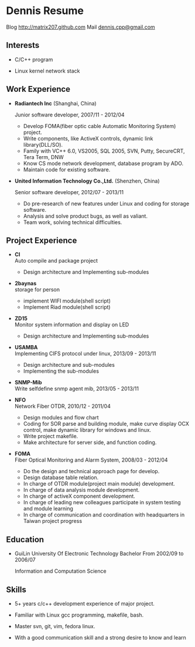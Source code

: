 Dennis Resume
===============

Blog  http://matrix207.github.com
Mail         dennis.cpp@gmail.com

Interests
---------

*	C/C++ program

*   Linux kernel network stack

Work Experience
---------------

*   **Radiantech Inc** (Shanghai, China)
	
    Junior software developer, 2007/11 - 2012/04
	
	-	Develop FOMA(fiber optic cable Automatic Monitoring System) project.
	-	Write components, like ActiveX controls, dynamic link library(DLL/SO).
	-	Family with VC++ 6.0, VS2005, SQL 2005, SVN, Putty, SecureCRT, Tera Term, DNW
	-	Know CS mode network development, database program by ADO.
	-	Maintain code for existing software.

*   **United Information Technology Co.,Ltd.** (Shenzhen, China)
	
    Senior software developer, 2012/07 - 2013/11
	
    -	Do pre-research of new features under Linux and coding for storage software.	
    -	Analysis and solve product bugs, as well as valiant.
    -	Team work, solving technical difficulties.

Project Experience
------------------

*   **CI**  
    Auto compile and package project  
    -   Design architecture and Implementing sub-modules

*   **2baynas**   
	storage for person  
    -   implement WIFI module(shell script)
    -   Implement Riad module(shell script)

*	**ZD15**  
	Monitor system information and display on LED  
    -   Design architecture and Implementing sub-modules

*	**USAMBA**  
	Implementing CIFS protocol under linux,	2013/09 - 2013/11  
	-	Design architecture and sub-modules
	-	Implementing the sub-modules

*	**SNMP-Mib**  
	Write selfdefine snmp agent mib, 2013/05 - 2013/11  

*	**NFO**  
	Network Fiber OTDR,	2010/12 - 2011/04  
	-	Design modules and flow chart
	-	Coding for SOR parse and building module,
		make curve display OCX control,
		make dynamic library for windows and linux.
	-	Write project makefile.
	-	Make architecture for server side, and function coding.

*	**FOMA**  
	Fiber Optical Monitoring and Alarm System,  2008/03 - 2012/04  
	-	Do the design and technical approach page for develop.
	-	Design database table relation.
	-	In charge of OTDR module(project main module) development.
	-	In charge of data analysis module development.
	-	In charge of activeX component development.
	-	In charge of leading new colleagues participate in system testing and module learning
	-	In charge of communication and coordination with headquarters in Taiwan project progress

Education
---------

*   GuiLin University Of Electronic Technology Bachelor From 2002/09 to 2006/07

	Information and Computation Science

Skills
------

*	5+ years c/c++ development experience of major project.

*   Familiar with Linux gcc programming, makefile, bash.

*	Master svn, git, vim, fedora linux.

*	With a good communication skill and a strong desire to know and learn

